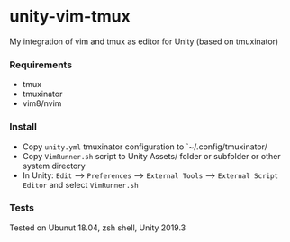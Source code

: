 # unity-vim-tmux
My integration of vim and tmux as editor for Unity  (based on tmuxinator)

### Requirements
- tmux
- tmuxinator
- vim8/nvim

### Install
- Copy `unity.yml` tmuxinator configuration to `~/.config/tmuxinator/
- Copy `VimRunner.sh` script to Unity Assets/ folder or subfolder or other system directory
- In Unity: `Edit` --> `Preferences` --> `External Tools` --> `External Script Editor` and select `VimRunner.sh`


### Tests
Tested on Ubunut 18.04, zsh shell, Unity 2019.3
